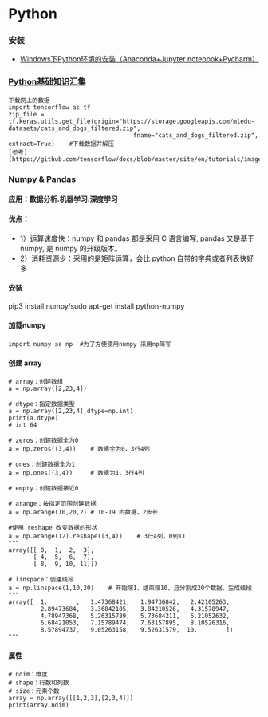 # Python
 ### 安装
  * [Windows下Python环境的安装（Anaconda+Jupyter notebook+Pycharm）](https://zhuanlan.zhihu.com/p/59027692)
 
### [Python基础知识汇集](https://github.com/lukkyy/Python/blob/master/Doc/%E5%9F%BA%E7%A1%80%E7%9F%A5%E8%AF%86.md)  
```
下载网上的数据
import tensorflow as tf
zip_file = tf.keras.utils.get_file(origin="https://storage.googleapis.com/mledu-datasets/cats_and_dogs_filtered.zip",
                                   fname="cats_and_dogs_filtered.zip", extract=True)    #下载数据并解压
[参考](https://github.com/tensorflow/docs/blob/master/site/en/tutorials/images/transfer_learning.ipynb)
```
    
### Numpy & Pandas 
#### 应用：数据分析.机器学习.深度学习
#### 优点：
* 1）运算速度快：numpy 和 pandas 都是采用 C 语言编写, pandas 又是基于 numpy, 是 numpy 的升级版本。
 * 2）消耗资源少：采用的是矩阵运算，会比 python 自带的字典或者列表快好多
#### 安装
 pip3 install numpy/sudo apt-get install python-numpy
#### 加载numpy 
```
import numpy as np  #为了方便使用numpy 采用np简写
```
#### 创建 array 
```
# array：创建数组        
a = np.array([2,23,4]) 

# dtype：指定数据类型    
a = np.array([2,23,4],dtype=np.int)
print(a.dtype)
# int 64

# zeros：创建数据全为0
a = np.zeros((3,4))    # 数据全为0，3行4列

# ones：创建数据全为1
a = np.ones((3,4))     # 数据为1，3行4列

# empty：创建数据接近0

# arange：按指定范围创建数据 
a = np.arange(10,20,2) # 10-19 的数据，2步长

#使用 reshape 改变数据的形状
a = np.arange(12).reshape((3,4))    # 3行4列，0到11
"""
array([[ 0,  1,  2,  3],
       [ 4,  5,  6,  7],
       [ 8,  9, 10, 11]])

# linspace：创建线段
a = np.linspace(1,10,20)    # 开始端1，结束端10，且分割成20个数据，生成线段
"""
array([  1.        ,   1.47368421,   1.94736842,   2.42105263,
         2.89473684,   3.36842105,   3.84210526,   4.31578947,
         4.78947368,   5.26315789,   5.73684211,   6.21052632,
         6.68421053,   7.15789474,   7.63157895,   8.10526316,
         8.57894737,   9.05263158,   9.52631579,  10.        ])
"""
```

#### 属性
```
# ndim：维度 
# shape：行数和列数 
# size：元素个数
array = np.array([[1,2,3],[2,3,4]])
print(array.ndim)
```
